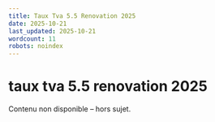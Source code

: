 ```yaml
---
title: Taux Tva 5.5 Renovation 2025
date: 2025-10-21
last_updated: 2025-10-21
wordcount: 11
robots: noindex
---
```


# taux tva 5.5 renovation 2025

Contenu non disponible – hors sujet.